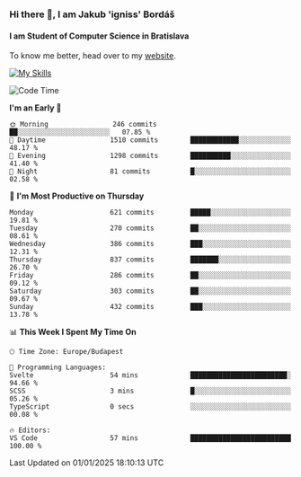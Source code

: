 ### Hi there 👋, I am Jakub 'igniss' Bordáš

#### I am Student of Computer Science in Bratislava
To know me better, head over to my [website](https://bordas.sk).

[![My Skills](https://skillicons.dev/icons?i=js,html,css,figma,svelte,java,kotlin,python,postgresql,typescript,nest,nodejs)](https://bordas.sk)


<!--START_SECTION:waka-->
![Code Time](http://img.shields.io/badge/Code%20Time-1%2C613%20hrs%2031%20mins-blue)

**I'm an Early 🐤** 

```text
🌞 Morning                246 commits         ██░░░░░░░░░░░░░░░░░░░░░░░   07.85 % 
🌆 Daytime                1510 commits        ████████████░░░░░░░░░░░░░   48.17 % 
🌃 Evening                1298 commits        ██████████░░░░░░░░░░░░░░░   41.40 % 
🌙 Night                  81 commits          █░░░░░░░░░░░░░░░░░░░░░░░░   02.58 % 
```
📅 **I'm Most Productive on Thursday** 

```text
Monday                   621 commits         █████░░░░░░░░░░░░░░░░░░░░   19.81 % 
Tuesday                  270 commits         ██░░░░░░░░░░░░░░░░░░░░░░░   08.61 % 
Wednesday                386 commits         ███░░░░░░░░░░░░░░░░░░░░░░   12.31 % 
Thursday                 837 commits         ███████░░░░░░░░░░░░░░░░░░   26.70 % 
Friday                   286 commits         ██░░░░░░░░░░░░░░░░░░░░░░░   09.12 % 
Saturday                 303 commits         ██░░░░░░░░░░░░░░░░░░░░░░░   09.67 % 
Sunday                   432 commits         ███░░░░░░░░░░░░░░░░░░░░░░   13.78 % 
```


📊 **This Week I Spent My Time On** 

```text
🕑︎ Time Zone: Europe/Budapest

💬 Programming Languages: 
Svelte                   54 mins             ████████████████████████░   94.66 % 
SCSS                     3 mins              █░░░░░░░░░░░░░░░░░░░░░░░░   05.26 % 
TypeScript               0 secs              ░░░░░░░░░░░░░░░░░░░░░░░░░   00.08 % 

🔥 Editors: 
VS Code                  57 mins             █████████████████████████   100.00 % 
```


 Last Updated on 01/01/2025 18:10:13 UTC
<!--END_SECTION:waka-->
